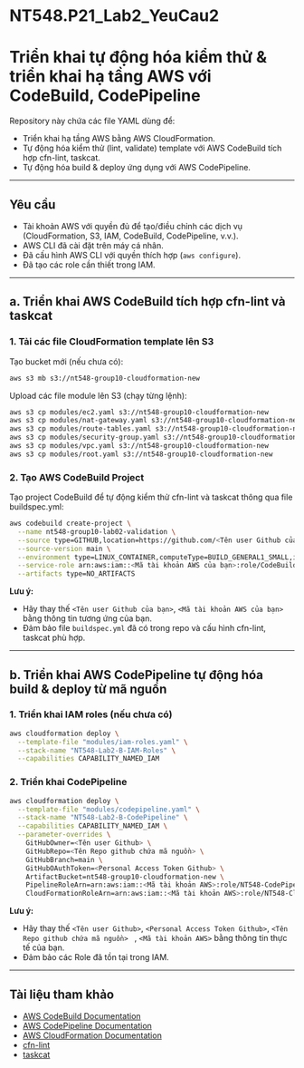 # NT548.P21_Lab2_YeuCau2
# Triển khai tự động hóa kiểm thử & triển khai hạ tầng AWS với CodeBuild, CodePipeline

Repository này chứa các file YAML dùng để:
- Triển khai hạ tầng AWS bằng AWS CloudFormation.
- Tự động hóa kiểm thử (lint, validate) template với AWS CodeBuild tích hợp cfn-lint, taskcat.
- Tự động hóa build & deploy ứng dụng với AWS CodePipeline.

---

## Yêu cầu

- Tài khoản AWS với quyền đủ để tạo/điều chỉnh các dịch vụ (CloudFormation, S3, IAM, CodeBuild, CodePipeline, v.v.).
- AWS CLI đã cài đặt trên máy cá nhân.
- Đã cấu hình AWS CLI với quyền thích hợp (`aws configure`).
- Đã tạo các role cần thiết trong IAM.

---

## a. Triển khai AWS CodeBuild tích hợp cfn-lint và taskcat

### 1. Tải các file CloudFormation template lên S3

Tạo bucket mới (nếu chưa có):

```bash
aws s3 mb s3://nt548-group10-cloudformation-new
```

Upload các file module lên S3 (chạy từng lệnh):

```bash
aws s3 cp modules/ec2.yaml s3://nt548-group10-cloudformation-new
aws s3 cp modules/nat-gateway.yaml s3://nt548-group10-cloudformation-new
aws s3 cp modules/route-tables.yaml s3://nt548-group10-cloudformation-new
aws s3 cp modules/security-group.yaml s3://nt548-group10-cloudformation-new
aws s3 cp modules/vpc.yaml s3://nt548-group10-cloudformation-new
aws s3 cp modules/root.yaml s3://nt548-group10-cloudformation-new
```

### 2. Tạo AWS CodeBuild Project

Tạo project CodeBuild để tự động kiểm thử cfn-lint và taskcat thông qua file buildspec.yml:

```bash
aws codebuild create-project \
  --name nt548-group10-lab02-validation \
  --source type=GITHUB,location=https://github.com/<Tên user Github của bạn>/NT548.P21_Lab2_YeuCau2.git,buildspec=buildspec.yml \
  --source-version main \
  --environment type=LINUX_CONTAINER,computeType=BUILD_GENERAL1_SMALL,image=aws/codebuild/standard:7.0 \
  --service-role arn:aws:iam::<Mã tài khoản AWS của bạn>:role/CodeBuildCloudFormationRole \
  --artifacts type=NO_ARTIFACTS
```

**Lưu ý:**  
- Hãy thay thế `<Tên user Github của bạn>`, `<Mã tài khoản AWS của bạn>` bằng thông tin tương ứng của bạn.
- Đảm bảo file `buildspec.yml` đã có trong repo và cấu hình cfn-lint, taskcat phù hợp.

---

## b. Triển khai AWS CodePipeline tự động hóa build & deploy từ mã nguồn

### 1. Triển khai IAM roles (nếu chưa có)

```bash
aws cloudformation deploy \
  --template-file "modules/iam-roles.yaml" \
  --stack-name "NT548-Lab2-B-IAM-Roles" \
  --capabilities CAPABILITY_NAMED_IAM
```

### 2. Triển khai CodePipeline

```bash
aws cloudformation deploy \
  --template-file "modules/codepipeline.yaml" \
  --stack-name "NT548-Lab2-B-CodePipeline" \
  --capabilities CAPABILITY_NAMED_IAM \
  --parameter-overrides \
    GitHubOwner=<Tên user Github> \
    GitHubRepo=<Tên Repo github chứa mã nguồn> \
    GitHubBranch=main \
    GitHubOAuthToken=<Personal Access Token Github> \
    ArtifactBucket=nt548-group10-cloudformation-new \
    PipelineRoleArn=arn:aws:iam::<Mã tài khoản AWS>:role/NT548-CodePipelineRole \
    CloudFormationRoleArn=arn:aws:iam::<Mã tài khoản AWS>:role/NT548-CloudFormationExecutionRole
```
**Lưu ý:**  
- Hãy thay thế `<Tên user Github>`, `<Personal Access Token Github>`, `<Tên Repo github chứa mã nguồn> ` , `<Mã tài khoản AWS>` bằng thông tin thực tế của bạn.
- Đảm bảo các Role đã tồn tại trong IAM.

---

## Tài liệu tham khảo

- [AWS CodeBuild Documentation](https://docs.aws.amazon.com/codebuild/latest/userguide/welcome.html)
- [AWS CodePipeline Documentation](https://docs.aws.amazon.com/codepipeline/latest/userguide/welcome.html)
- [AWS CloudFormation Documentation](https://docs.aws.amazon.com/cloudformation/index.html)
- [cfn-lint](https://github.com/aws-cloudformation/cfn-lint)
- [taskcat](https://github.com/aws-quickstart/taskcat)
